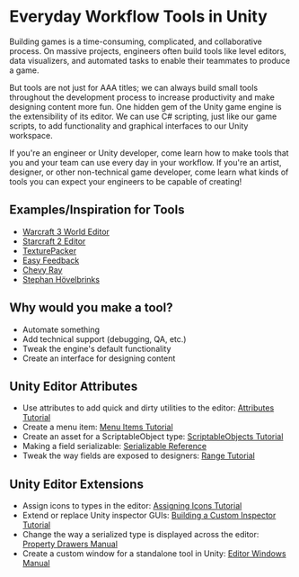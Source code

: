 # Everyday Workflow Tools in Unity
Building games is a time-consuming, complicated, and collaborative process. On massive projects, engineers often build tools like level editors, data visualizers, and automated tasks to enable their teammates to produce a game.

But tools are not just for AAA titles; we can always build small tools throughout the development process to increase productivity and make designing content more fun. One hidden gem of the Unity game engine is the extensibility of its editor. We can use C# scripting, just like our game scripts, to add functionality and graphical interfaces to our Unity workspace.

If you're an engineer or Unity developer, come learn how to make tools that you and your team can use every day in your workflow. If you're an artist, designer, or other non-technical game developer, come learn what kinds of tools you can expect your engineers to be capable of creating!

## Examples/Inspiration for Tools

- [Warcraft 3 World Editor](https://youtu.be/Z4Q3kqAJR8A?t=3m53s)
- [Starcraft 2 Editor](https://youtu.be/pNhJPQvW-pc)
- [TexturePacker](https://www.codeandweb.com/texturepacker)
- [Easy Feedback](https://assetstore.unity.com/packages/tools/integration/easy-feedback-form-81608)
- [Chevy Ray](https://twitter.com/ChevyRay)
- [Stephan Hövelbrinks](https://twitter.com/talecrafter/status/971021795749965824)

## Why would you make a tool?

- Automate something
- Add technical support (debugging, QA, etc.)
- Tweak the engine's default functionality
- Create an interface for designing content

## Unity Editor Attributes

- Use attributes to add quick and dirty utilities to the editor: [Attributes Tutorial](https://unity3d.com/learn/tutorials/topics/scripting/attributes)
- Create a menu item: [Menu Items Tutorial](https://unity3d.com/learn/tutorials/topics/interface-essentials/unity-editor-extensions-menu-items)
- Create an asset for a ScriptableObject type: [ScriptableObjects Tutorial](https://unity3d.com/learn/tutorials/modules/beginner/live-training-archive/scriptable-objects)
- Making a field serializable: [Serializable Reference](https://docs.unity3d.com/ScriptReference/Serializable.html)
- Tweak the way fields are exposed to designers: [Range Tutorial](https://unity3d.com/learn/tutorials/topics/tips/show-public-variables-sliders-rangemin-max)

## Unity Editor Extensions

- Assign icons to types in the editor: [Assigning Icons Tutorial](https://docs.unity3d.com/Manual/AssigningIcons.html)
- Extend or replace Unity inspector GUIs: [Building a Custom Inspector Tutorial](https://unity3d.com/learn/tutorials/topics/interface-essentials/building-custom-inspector)
- Change the way a serialized type is displayed across the editor: [Property Drawers Manual](https://docs.unity3d.com/Manual/editor-PropertyDrawers.html)
- Create a custom window for a standalone tool in Unity: [Editor Windows Manual](https://docs.unity3d.com/Manual/editor-EditorWindows.html)